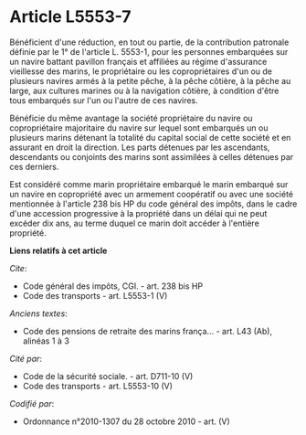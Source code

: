 # Article L5553-7

Bénéficient d'une réduction, en tout ou partie, de la contribution patronale définie par le 1° de l'article L. 5553-1, pour
les personnes embarquées sur un navire battant pavillon français et affiliées au régime d'assurance vieillesse des marins, le
propriétaire ou les copropriétaires d'un ou de plusieurs navires armés à la petite pêche, à la pêche côtière, à la pêche au
large, aux cultures marines ou à la navigation côtière, à condition d'être tous embarqués sur l'un ou l'autre de ces
navires. 

Bénéficie du même avantage la société propriétaire du navire ou copropriétaire majoritaire du navire sur lequel sont
embarqués un ou plusieurs marins détenant la totalité du capital social de cette société et en assurant en droit la
direction. Les parts détenues par les ascendants, descendants ou conjoints des marins sont assimilées à celles détenues par
ces derniers. 

Est considéré comme marin propriétaire embarqué le marin embarqué sur un navire en copropriété avec un armement coopératif ou
avec une société mentionnée à l'article 238 bis HP du code général des impôts, dans le cadre d'une accession progressive à la
propriété dans un délai qui ne peut excéder dix ans, au terme duquel ce marin doit accéder à l'entière propriété.

**Liens relatifs à cet article**

_Cite_:

  - Code général des impôts, CGI. - art. 238 bis HP
  - Code des transports - art. L5553-1 (V)

_Anciens textes_:

  - Code des pensions de retraite des marins frança... - art. L43 (Ab), alinéas 1 à 3

_Cité par_:

  - Code de la sécurité sociale. - art. D711-10 (V)
  - Code des transports - art. L5553-10 (V)

_Codifié par_:

  - Ordonnance n°2010-1307 du 28 octobre 2010 - art. (V)
